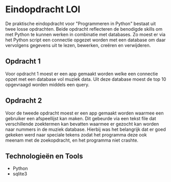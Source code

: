 # Eindopdracht LOI
De praktische eindopdracht voor "Programmeren in Python" bestaat uit twee losse opdrachten. Beide opdracht reflecteren de benodigde skills om met Python te kunnen werken in combinatie met databases. Zo moest er via het Python script een connectie opgezet worden met een database om daar vervolgens gegevens uit te lezen, bewerken, creëren en verwijderen.

## Opdracht 1
Voor opdracht 1 moest er een app gemaakt worden welke een connectie opzet met een database vol muziek data. Uit deze database moest de top 10 opgevraagd worden middels een query.  


## Opdracht 2
Voor de tweede opdracht moest er een app gemaakt worden waarmee een gebruiker een afspeellijst kan maken. Dit gebeurde via een tekst file dat verschillende zoektermen kan bevatten waarmee er gezocht kan worden naar nummers in de muziek database. Hierbij was het belangrijk dat er goed gekeken werd naar speciale tekens zodat het programma deze ook meenam met de zoekopdracht, en het programma niet crashte.

## Technologieën en Tools
- Python
- sqlite3
